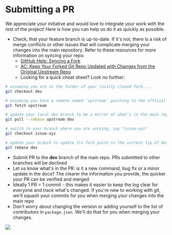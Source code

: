 # Submitting a PR

We appreciate your initiative and would love to integrate your work with the rest of the project! Here is how you can help us do it as quickly as possible.

- Check, that your feature branch is up-to-date. If it's not, there is a risk of merge conflicts or other issues that will complicate merging your changes into the main repository. Refer to these resources for more information on syncing your repo:
  - [GitHub Help: Syncing a Fork](https://help.github.com/articles/syncing-a-fork/)
  - [AC: Keep Your Forked Git Repo Updated with Changes from the Original Upstream Repo](http://www.andrewconnell.com/blog/keep-your-forked-git-repo-updated-with-changes-from-the-original-upstream-repo)
  - Looking for a quick cheat sheet? Look no further:

```bash
# assuming you are in the folder of your locally cloned fork....
git checkout dev

# assuming you have a remote named `upstream` pointing to the official **sp-dev-fx-controls-react** repo
git fetch upstream

# update your local dev branch to be a mirror of what's in the main repo
git pull --rebase upstream dev

# switch to your branch where you are working, say "issue-xyz"
git checkout issue-xyz

# update your branch to update its fork point to the current tip of dev & put your changes on top of it
git rebase dev
```

- Submit PR to the **dev** branch of the main repo. PRs submitted to other branches will be declined
- Let us know what's in the PR: is it a new command, bug fix or a minor update in the docs? The clearer the information you provide, the quicker your PR can be verified and merged
- Ideally 1 PR = 1 commit - this makes it easier to keep the log clear for everyone and track what's changed. If you're new to working with git, we'll squash your commits for you when merging your changes into the main repo
- Don't worry about changing the version or adding yourself to the list of contributors in `package.json`. We'll do that for you when merging your changes.

![](https://telemetry.sharepointpnp.com/sp-dev-fx-controls-react/wiki/controls/guides/SubmittingPR)
